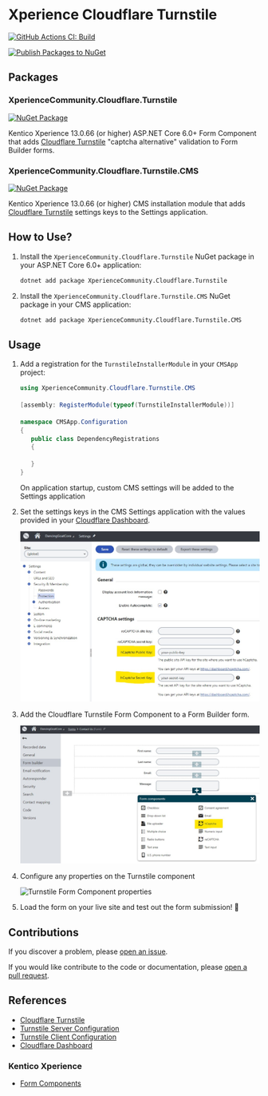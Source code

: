 # Xperience Cloudflare Turnstile

[![GitHub Actions CI: Build](https://github.com/wiredviews/xperience-cloudflare-turnstile/actions/workflows/ci.yml/badge.svg?branch=main)](https://github.com/wiredviews/xperience-cloudflare-turnstile/actions/workflows/ci.yml)

[![Publish Packages to NuGet](https://github.com/wiredviews/xperience-cloudflare-turnstile/actions/workflows/publish.yml/badge.svg?branch=main)](https://github.com/wiredviews/xperience-cloudflare-turnstile/actions/workflows/publish.yml)

## Packages

### XperienceCommunity.Cloudflare.Turnstile

[![NuGet Package](https://img.shields.io/nuget/v/XperienceCommunity.Cloudflare.Turnstile.svg)](https://www.nuget.org/packages/XperienceCommunity.Cloudflare.Turnstile)

Kentico Xperience 13.0.66 (or higher) ASP.NET Core 6.0+ Form Component that adds [Cloudflare Turnstile](https://blog.cloudflare.com/turnstile-private-captcha-alternative/) "captcha alternative" validation to Form Builder forms.

### XperienceCommunity.Cloudflare.Turnstile.CMS

[![NuGet Package](https://img.shields.io/nuget/v/XperienceCommunity.Cloudflare.Turnstile.CMS.svg)](https://www.nuget.org/packages/XperienceCommunity.Cloudflare.Turnstile.CMS)

Kentico Xperience 13.0.66 (or higher) CMS installation module that adds [Cloudflare Turnstile](https://blog.cloudflare.com/turnstile-private-captcha-alternative/) settings keys to the Settings application.

## How to Use?

1. Install the `XperienceCommunity.Cloudflare.Turnstile` NuGet package in your ASP.NET Core 6.0+ application:

   ```bash
   dotnet add package XperienceCommunity.Cloudflare.Turnstile
   ```

1. Install the `XperienceCommunity.Cloudflare.Turnstile.CMS` NuGet package in your CMS application:

   ```bash
   dotnet add package XperienceCommunity.Cloudflare.Turnstile.CMS
   ```

## Usage

1. Add a registration for the `TurnstileInstallerModule` in your `CMSApp` project:

   ```csharp
   using XperienceCommunity.Cloudflare.Turnstile.CMS

   [assembly: RegisterModule(typeof(TurnstileInstallerModule))]

   namespace CMSApp.Configuration
   {
      public class DependencyRegistrations
      {

      }
   }
   ```

   On application startup, custom CMS settings will be added to the Settings application

1. Set the settings keys in the CMS Settings application with the values provided in your [Cloudflare Dashboard](https://dash.cloudflare.com/).

   <img src="./images/cms-settings-application.jpg" width="600px" alt="CMS Settings application Turnstile fields" />

1. Add the Cloudflare Turnstile Form Component to a Form Builder form.

   <img src="./images/form-builder-components-dialog.jpg" width="600px" alt="Form Builder component dialog" />

1. Configure any properties on the Turnstile component

   <img src="./images/turnstile-form-component-properties.jpg" width="600px" alt="Turnstile Form Component properties" />

1. Load the form on your live site and test out the form submission! 💪

## Contributions

If you discover a problem, please [open an issue](https://github.com/wiredviews/xperience-cloudflare-turnstile/issues/new).

If you would like contribute to the code or documentation, please [open a pull request](https://github.com/wiredviews/xperience-cloudflare-turnstile/compare).

## References

- [Cloudflare Turnstile](https://blog.cloudflare.com/turnstile-private-captcha-alternative/)
- [Turnstile Server Configuration](https://developers.cloudflare.com/turnstile/get-started/server-side-validation/)
- [Turnstile Client Configuration](https://developers.cloudflare.com/turnstile/get-started/client-side-rendering/)
- [Cloudflare Dashboard](https://dash.cloudflare.com/)

### Kentico Xperience

- [Form Components](https://docs.xperience.io/x/pQ2RBg)
